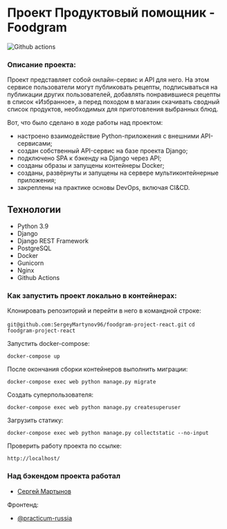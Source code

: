 # Проект Продуктовый помощник - Foodgram
![Github actions](https://github.com/SergeyMartynov96/foodgram-project-react)
### Описание проекта:

Проект представляет собой онлайн-сервис и API для него. На этом сервисе пользователи могут публиковать рецепты, подписываться на публикации других пользователей, добавлять понравившиеся рецепты в список «Избранное», а перед походом в магазин скачивать сводный список продуктов, необходимых для приготовления выбранных блюд.
 
Вот, что было сделано в ходе работы над проектом:
- настроено взаимодействие Python-приложения с внешними API-сервисами;
- создан собственный API-сервис на базе проекта Django;
- подключено SPA к бэкенду на Django через API;
- созданы образы и запущены контейнеры Docker;
- созданы, развёрнуты и запущены на сервере мультиконтейнерные приложения;
- закреплены на практике основы DevOps, включая CI&CD.

## Технологии

- Python 3.9
- Django
- Django REST Framework
- PostgreSQL
- Docker
- Gunicorn
- Nginx
- Github Actions

### Как запустить проект локально в контейнерах:

Клонировать репозиторий и перейти в него в командной строке:

``` git@github.com:SergeyMartynov96/foodgram-project-react.git ``` 
``` cd foodgram-project-react ``` 

Запустить docker-compose:

```
docker-compose up

```

После окончания сборки контейнеров выполнить миграции:

```
docker-compose exec web python manage.py migrate

```

Создать суперпользователя:

```
docker-compose exec web python manage.py createsuperuser

```

Загрузить статику:

```
docker-compose exec web python manage.py collectstatic --no-input 

```

Проверить работу проекта по ссылке:

```
http://localhost/
```

### Над бэкендом проекта работал
- [Сергей Мартынов](https://github.com/SergeyMartynov96)

Фронтенд:
- [@practicum-russia](https://github.com/yandex-praktikum)